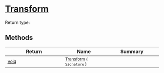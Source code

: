 # [Transform](./Resize-100663714.md)


Return type:
## Methods

| Return | Name | Summary | 
| --- | --- | --- | 
| <sub>[Void](https://docs.microsoft.com/en-us/dotnet/api/System.Void)</sub><img width=200/>| <sub>[Transform](./Resize-100663714.md) ( [`Signature`](./../../Signature.md) )</sub>| <sub></sub><img width=200/>| <br>


